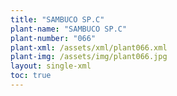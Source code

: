 ```yaml
---
title: "SAMBUCO SP.C"
plant-name: "SAMBUCO SP.C"
plant-number: "066"
plant-xml: /assets/xml/plant066.xml
plant-img: /assets/img/plant066.jpg
layout: single-xml
toc: true
---
```


